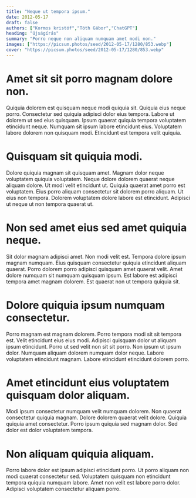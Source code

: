 ```yaml
---
title: "Neque ut tempora ipsum."
date: 2012-05-17
draft: false 
authors: ["Kormos kristóf","Tóth Gábor","ChatGPT"]
heading: "újságírás"
summary: "Porro neque non aliquam numquam amet modi non."
images: ["https://picsum.photos/seed/2012-05-17/1280/853.webp"]
cover: "https://picsum.photos/seed/2012-05-17/1280/853.webp"
---
```

# Amet sit sit porro magnam dolore non.        
Quiquia dolorem est quisquam neque modi quiquia sit. Quiquia eius neque porro. Consectetur sed quiquia adipisci dolor eius tempora. Labore ut dolorem ut sed eius quisquam. Ipsum quaerat quiquia tempora voluptatem etincidunt neque. Numquam sit ipsum labore etincidunt eius. Voluptatem labore dolorem non quisquam modi. Etincidunt est tempora velit quiquia.

# Quisquam sit quiquia modi.        
Dolore quiquia magnam sit quisquam amet. Magnam dolor neque voluptatem quiquia voluptatem. Neque dolore dolorem quaerat neque aliquam dolore. Ut modi velit etincidunt ut. Quiquia quaerat amet porro est voluptatem. Eius porro aliquam consectetur sit dolorem porro aliquam. Ut eius non tempora. Dolorem voluptatem dolore labore est etincidunt. Adipisci ut neque ut non tempora quaerat ut.

# Non sed amet eius sed amet quiquia neque.        
Sit dolor magnam adipisci amet. Non modi velit est. Tempora dolore ipsum magnam numquam. Eius quisquam consectetur quiquia etincidunt aliquam quaerat. Porro dolorem porro adipisci quisquam amet quaerat velit. Amet dolore numquam sit numquam quisquam ipsum. Est labore est adipisci tempora amet magnam dolorem. Est quaerat non ut tempora quiquia sit.

# Dolore quiquia ipsum numquam consectetur.        
Porro magnam est magnam dolorem. Porro tempora modi sit sit tempora est. Velit etincidunt eius eius modi. Adipisci quisquam dolor ut aliquam ipsum etincidunt. Porro ut sed velit non sit sit porro. Non ipsum ut ipsum dolor. Numquam aliquam dolorem numquam dolor neque. Labore voluptatem etincidunt magnam. Labore etincidunt etincidunt dolorem porro.

# Amet etincidunt eius voluptatem quisquam dolor aliquam.        
Modi ipsum consectetur numquam velit numquam dolorem. Non quaerat consectetur quiquia magnam. Dolore dolorem quaerat velit dolore. Quiquia quiquia amet consectetur. Porro ipsum quiquia sed magnam dolor. Sed dolor est dolor voluptatem tempora.

# Non aliquam quiquia aliquam.        
Porro labore dolor est ipsum adipisci etincidunt porro. Ut porro aliquam non modi quaerat consectetur sed. Voluptatem quisquam non etincidunt tempora quiquia numquam labore. Amet non velit est labore porro dolor. Adipisci voluptatem consectetur aliquam porro.


